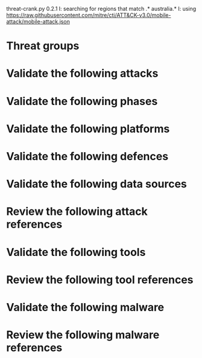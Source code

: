 threat-crank.py 0.2.1
I: searching for regions that match .* australia.*
I: using https://raw.githubusercontent.com/mitre/cti/ATT&CK-v3.0/mobile-attack/mobile-attack.json
# Threat groups


# Validate the following attacks


# Validate the following phases


# Validate the following platforms


# Validate the following defences


# Validate the following data sources


# Review the following attack references


# Validate the following tools


# Review the following tool references


# Validate the following malware


# Review the following malware references


